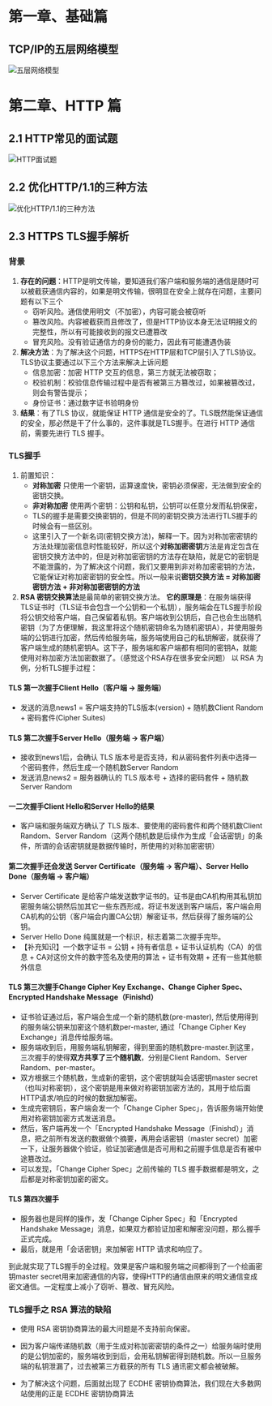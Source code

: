 # 第一章、基础篇
## TCP/IP的五层网络模型
![五层网络模型](01-五层网络模型(TCP-IP)/5层网络模型.png)

# 第二章、HTTP 篇
## 2.1 HTTP常见的面试题  
![HTTP面试题](02-HTTP篇/2.1%20HTTP常见面试题.png)  

## 2.2 优化HTTP/1.1的三种方法
![优化HTTP/1.1的三种方法](02-HTTP篇/2.2%20优化HTTP1.1的三种办法.png)

## 2.3 HTTPS TLS握手解析
### 背景
1. **存在的问题**：HTTP是明文传输，要知道我们客户端和服务端的通信是随时可以被截获通信内容的，如果是明文传输，很明显在安全上就存在问题，主要问题有以下三个
    - 窃听风险。通信使⽤明⽂（不加密），内容可能会被窃听
    - 篡改风险。内容被截获而且修改了，但是HTTP协议本身⽆法证明报⽂的完整性，所以有可能接收到的报文已遭篡改
    - 冒充风险。没有验证通信⽅的身份的能力，因此有可能遭遇伪装  
2. **解决方法**：为了解决这个问题，HTTPS在HTTP层和TCP层引入了TLS协议。TLS协议主要通过以下三个方法来解决上诉问题
    - 信息加密：加密 HTTP 交互的信息，第三⽅就⽆法被窃取；
    - 校验机制：校验信息传输过程中是否有被第三⽅篡改过，如果被篡改过，则会有警告提示；
    - 身份证书：通过数字证书验明身份
3. **结果**：有了TLS 协议，就能保证 HTTP 通信是安全的了。TLS既然能保证通信的安全，那必然是干了什么事的，这件事就是TLS握手。在进⾏ HTTP 通信前，需要先进⾏ TLS 握⼿。

### TLS握手
1. 前置知识：
   - **对称加密** 只使用一个密钥，运算速度快，密钥必须保密，无法做到安全的密钥交换。
   - **非对称加密** 使用两个密钥：公钥和私钥，公钥可以任意分发而私钥保密，
   - TLS的握手是需要交换密钥的，但是不同的密钥交换方法进行TLS握手的时候会有一些区别。  
   - 这里引入了一个新名词(密钥交换方法)，解释一下。因为对称加密密钥的方法处理加密信息时性能较好，所以这个**对称加密密钥**方法是肯定包含在密钥交换方法中的，但是对称加密密钥的方法存在缺陷，就是它的密钥是不能泄露的，为了解决这个问题，我们又要用到非对称加密密钥的方法，它能保证对称加密密钥的安全性。所以一般来说**密钥交换方法 = 对称加密密钥方法 + 非对称加密密钥的方法**
2. **RSA 密钥交换算法**是最简单的密钥交换方法。
  **它的原理是**：在服务端获得TLS证书时（TLS证书会包含一个公钥和一个私钥），服务端会在TLS握手阶段将公钥交给客户端，自己保留着私钥。客户端收到公钥后，自己也会生出随机密钥（为了方便理解，我这里将这个随机密钥命名为随机密钥A），并使用服务端的公钥进行加密，然后传给服务端，服务端使用自己的私钥解密，就获得了客户端生成的随机密钥A。这下子，服务端和客户端都有相同的密钥A，就能使用对称加密方法加密数据了。（感觉这个RSA存在很多安全问题）
  以 RSA 为例，分析TLS握手过程：

  <!-- ![](https://cdn.xiaolincoding.com/gh/xiaolincoder/ImageHost4@main/%E7%BD%91%E7%BB%9C/https/https_rsa.png) -->

#### TLS 第一次握手Client Hello（客户端 -> 服务端）
- 发送的消息news1 = 客户端支持的TLS版本(version) + 随机数Client Random + 密码套件(Cipher Suites)

#### TLS 第二次握手Server Hello（服务端 -> 客户端）
- 接收到news1后，会确认 TLS 版本号是否支持，和从密码套件列表中选择一个密码套件，然后生成一个随机数Server Random
- 发送消息news2 = 服务器确认的 TLS 版本号 + 选择的密码套件 + 随机数Server Random

#### 一二次握手Client Hello和Server Hello的结果
- 客户端和服务端双方确认了 TLS 版本、要使用的密码套件和两个随机数Client Random、Server Random（这两个随机数是后续作为生成「会话密钥」的条件，所谓的会话密钥就是数据传输时，所使用的对称加密密钥）

#### 第二次握手还会发送 Server Certificate（服务端 -> 客户端）、Server Hello Done（服务端 -> 客户端）
- Server Certificate 是给客户端发送数字证书的。证书是由CA机构用其私钥加密服务端公钥然后加其它一些东西形成，将证书发送到客户端后，客户端会用CA机构的公钥（客户端会内置CA公钥）解密证书，然后获得了服务端的公钥。
- Server Hello Done 纯属就是一个标识，标志着第二次握手完毕。
- 【补充知识】一个数字证书 = 公钥 + 持有者信息 + 证书认证机构（CA）的信息 + CA对这份文件的数字签名及使用的算法 + 证书有效期 + 还有一些其他额外信息

#### TLS 第三次握手Change Cipher Key Exchange、Change Cipher Spec、Encrypted Handshake Message（Finishd）
- 证书验证通过后，客户端会生成一个新的随机数(pre-master), 然后使用得到的服务端公钥来加密这个随机数per-master, 通过「Change Cipher Key Exchange」消息传给服务端。
- 服务端收到后，用服务端私钥解密，得到里面的随机数pre-master.到这里，三次握手的使得**双方共享了三个随机数**，分别是Client Random、Server Random、per-master。
- 双方根据三个随机数，生成新的密钥，这个密钥就叫会话密钥master secret（也叫对称密钥），这个密钥是用来做对称密钥加密方法的，其用于给后面HTTP请求/响应的时候的数据加解密。
- 生成完密钥后，客户端会发一个「Change Cipher Spec」，告诉服务端开始使用对称密钥加密方式发送消息。
- 然后，客户端再发一个「Encrypted Handshake Message（Finishd）」消息，把之前所有发送的数据做个摘要，再用会话密钥（master secret）加密一下，让服务器做个验证，验证加密通信是否可用和之前握手信息是否有被中途篡改过。
- 可以发现，「Change Cipher Spec」之前传输的 TLS 握手数据都是明文，之后都是对称密钥加密的密文。

#### TLS 第四次握手
- 服务器也是同样的操作，发「Change Cipher Spec」和「Encrypted Handshake Message」消息，如果双方都验证加密和解密没问题，那么握手正式完成。
- 最后，就是用「会话密钥」来加解密 HTTP 请求和响应了。  

到此就实现了TLS握手的全过程。效果是客户端和服务端之间都得到了一个绘画密钥master secret用来加密通信的内容，使得HTTP的通信由原来的明文通信变成密文通信。一定程度上减小了窃听、篡改、冒充风险。

### TLS握手之 RSA 算法的缺陷
- 使用 RSA 密钥协商算法的最大问题是不支持前向保密。

- 因为客户端传递随机数（用于生成对称加密密钥的条件之一）给服务端时使用的是公钥加密的，服务端收到到后，会用私钥解密得到随机数。所以一旦服务端的私钥泄漏了，过去被第三方截获的所有 TLS 通讯密文都会被破解。

- 为了解决这个问题，后面就出现了 ECDHE 密钥协商算法，我们现在大多数网站使用的正是 ECDHE 密钥协商算法



